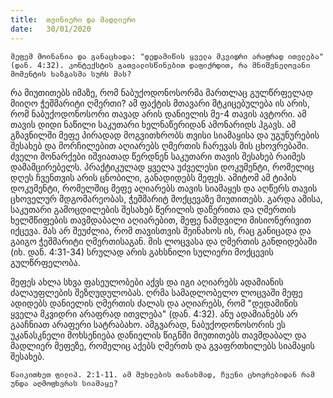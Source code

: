 ```yaml
---
title:  თვინიერი და მადლიერი
date:   30/01/2020
---
```


`მეფემ მოინანია და განაცხადა: "დედამიწის ყველა მკვიდრი არაფრად ითვლება" (დან. 4:32). კონტექსტის გათვალისწინებით დაფიქრდით, რა მნიშვნელოვანი მომენტის ხაზგასმა სურს მას?`

რა მიუთითებს იმაზე, რომ ნაბუქოდონოსორმა მართლაც გულწრფელად მიიღო ჭეშმარიტი ღმერთი? ამ ფაქტის მთავარი მტკიცებულება ის არის, რომ ნაბუქოდონოსორი თავად არის დანიელის მე-4 თავის ავტორი. ამ თავის დიდი ნაწილი საკუთარი ხელნაწერიდან ამონარიდს ჰგავს. ამ გზავნილში მეფე პირადად მოგვითხრობს თვისი სიამაყისა და უგუნურების შესახებ და მორჩილებით აღიარებს ღმერთის ჩარევას მის ცხოვრებაში. ძველი მონარქები იშვიათად წერდნენ საკუთარი თავის შესახებ რაიმეს დამამცირებელს. პრაქტიკულად ყველა უძველესი დოკუმენტი, რომელიც დღეს ჩვენთვის არის ცნობილი, განადიდებს მეფეს. ამიტომ ამ ტიპის დოკუმენტი, რომელშიც მეფე აღიარებს თავის სიამაყეს და აღწერს თავის ცხოველურ მდგომარეობას, ჭეშმარიტ მოქცევაზე მიუთითებს. გარდა ამისა, საკუთარი გამოცდილების შესახებ წერილის დაწერითა და ღმერთის ხელმწიფების თავმდაბალი აღიარებით, მეფე ნამდვილი მისიონერივით იქცევა. მას არ შეუძლია, რომ თავისთვის შეინახოს ის, რაც განიცადა და გაიგო ჭეშმარიტი ღმერთისაგან. მის ლოცვასა და ღმერთის განდიდებაში (იხ. დან. 4:31-34) სრულად არის გახსნილი სულიერი მოქცევის გულწრფელობა.

მეფეს ახლა სხვა ფასეულობები აქვს და იგი აღიარებს ადამიანის ძალაუფლების შეზღუდულობას. ღრმა სამადლობელო ლოცვაში მეფე ადიდებს დანიელის ღმერთის ძალას და აღიარებს, რომ "დედამიწის ყველა მკვიდრი არაფრად ითვლება" (დან. 4:32). ანუ ადამიანებს არ გააჩნიათ არაფერი სატრაბახო. ამგვარად, ნაბუქოდონოსორის ეს უკანასკნელი მოხსენიება დანიელის წიგნში მიუთითებს თავმდაბალ და მადლიერ მეფეზე, რომელიც აქებს ღმერთს და გვაფრთხილებს სიამაყის შესახებ.

`წაიკითხეთ ფილიპ. 2:1-11. ამ მუხლების თანახმად, ჩვენი ცხოვრებიდან რამ უნდა აღმოფხვრას სიამაყე?`
